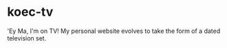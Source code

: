 # koec-tv
'Ey Ma, I'm on TV! My personal website evolves to take the form of a dated television set.
